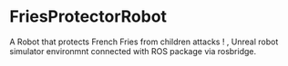 # FriesProtectorRobot
A Robot that protects French Fries from children attacks ! , Unreal robot simulator environmnt connected with ROS package via rosbridge.
